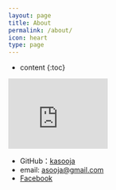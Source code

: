 ```yaml
---
layout: page
title: About
permalink: /about/
icon: heart
type: page
---
```


* content
{:toc}


<iframe src="https://githubbadge.appspot.com/gaohaoyang?s=1" style="border: 0;height: 142px;width: 200px;overflow: hidden;" frameBorder="0"></iframe>


* GitHub：[kasooja](https://github.com/kasooja)
* email: asooja@gmail.com
* [Facebook](https://www.facebook.com/kartik.asooja)


